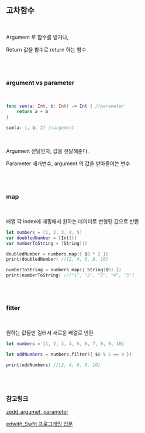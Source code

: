 ## 고차함수

<br/>

Argument 로 함수를 받거나,

Return 값을 함수로 return 하는 함수

<br/>

<br/>

### argument vs parameter

<br/>

```swift
func sum(a: Int, b: Int) -> Int { //parameter
    return a + b
}

sum(a: 1, b: 2) //argument

```

<br/>

Argument 전달인자, 값을 전달해준다.

Parameter 매개변수, argument 의 값을 받아들이는 변수 

<br/>

<br/>

### map

<br/>

배열 각 index에 매핑해서 원하는 데이터로 변형된 값으로 반환

```swift
let numbers = [1, 2, 3, 4, 5]
var doubledNumber = [Int]()
var numberToString = [String]()

doubledNumber = numbers.map({ $0 * 2 })
print(doubledNumber) //[2, 4, 6, 8, 10]

numberToString = numbers.map({ String($0) })
print(numberToString) //["1", "2", "3", "4", "5"]
```

<br/>

<br/>

### filter

<br/>

원하는 값들만 걸러서 새로운 배열로 반환

```swift
let numbers = [1, 2, 3, 4, 5, 6, 7, 8, 9, 10]

let oddNumbers = numbers.filter({ $0 % 2 == 0 })

print(oddNumbers) //[2, 4, 6, 8, 10]
```

<br/>

<br/>

### 





### 참고링크

[zedd_argumet, parameter](https://zeddios.tistory.com/403)

[edwith_Swfit 프로그래밍 입문](https://www.edwith.org/boostcamp_ios/lecture/11285)